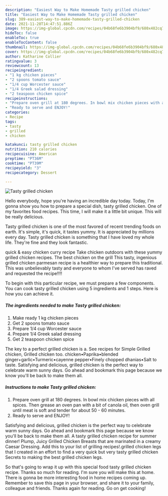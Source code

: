 ```yaml
---
description: "Easiest Way to Make Homemade Tasty grilled chicken"
title: "Easiest Way to Make Homemade Tasty grilled chicken"
slug: 389-easiest-way-to-make-homemade-tasty-grilled-chicken
date: 2021-11-28T14:47:51.886Z
image: https://img-global.cpcdn.com/recipes/04b68fe6b3904bf9/680x482cq70/tasty-grilled-chicken-recipe-main-photo.jpg
hideToc: false
enableToc: true
enableTocContent: false
thumbnail: https://img-global.cpcdn.com/recipes/04b68fe6b3904bf9/680x482cq70/tasty-grilled-chicken-recipe-main-photo.jpg
cover: https://img-global.cpcdn.com/recipes/04b68fe6b3904bf9/680x482cq70/tasty-grilled-chicken-recipe-main-photo.jpg
author: Katharine Collier
ratingvalue: 3
reviewcount: 13
recipeingredient:
- "1 kg chicken pieces"
- "2 spoons tomato sauce"
- "1/4 cup Worcester sauce"
- "1/4 Greek salad dressing"
- "2 teaspoon chicken spice"
recipeinstructions:
- "Prepare oven grill at 180 degrees. In bowl mix chicken pieces with all spices. Then grease an oven pan with a bit of canola oil, then oven grill until meat is soft and tender for about 50 - 60 minutes."
- "Ready to serve and ENJOY!"
categories:
- Recipe
tags:
- tasty
- grilled
- chicken

katakunci: tasty grilled chicken 
nutrition: 210 calories
recipecuisine: American
preptime: "PT36M"
cooktime: "PT39M"
recipeyield: "3"
recipecategory: Dessert

---
```



![Tasty grilled chicken](https://img-global.cpcdn.com/recipes/04b68fe6b3904bf9/680x482cq70/tasty-grilled-chicken-recipe-main-photo.jpg)

Hello everybody, hope you're having an incredible day today. Today, I'm gonna show you how to prepare a special dish, tasty grilled chicken. One of my favorites food recipes. This time, I will make it a little bit unique. This will be really delicious.

Tasty grilled chicken is one of the most favored of recent trending foods on earth. It's simple, it's quick, it tastes yummy. It is appreciated by millions every day. Tasty grilled chicken is something that I have loved my whole life. They're fine and they look fantastic.

quick &amp; easy chicken curry recipe Take chicken outdoors with these yummy grilled chicken recipes. The best chicken on the grill This tasty, ingenious grilled chicken parmesan recipe is a healthier way to prepare this traditional. This was unbelievably tasty and everyone to whom I&#39;ve served has raved and requested the recipe!!!!


To begin with this particular recipe, we must prepare a few components. You can cook tasty grilled chicken using 5 ingredients and 1 steps. Here is how you can achieve it.

<!--inarticleads1-->

##### The ingredients needed to make Tasty grilled chicken:

1. Make ready 1 kg chicken pieces
1. Get 2 spoons tomato sauce
1. Prepare 1/4 cup Worcester sauce
1. Prepare 1/4 Greek salad dressing
1. Get 2 teaspoon chicken spice


The key to a perfect grilled chicken is a. See recipes for Simple Grilled chicken, Grilled chicken too. chicken•Paprika•blended ginger+garlic•Turmeric•cayenne pepper•Finely chopped dhanias•Salt to taste. Satisfying and delicious, grilled chicken is the perfect way to celebrate warm sunny days. Go ahead and bookmark this page because we know you&#39;ll be back to make them all. 

<!--inarticleads2-->

##### Instructions to make Tasty grilled chicken:

1. Prepare oven grill at 180 degrees. In bowl mix chicken pieces with all spices. Then grease an oven pan with a bit of canola oil, then oven grill until meat is soft and tender for about 50 - 60 minutes.
1. Ready to serve and ENJOY!

Satisfying and delicious, grilled chicken is the perfect way to celebrate warm sunny days. Go ahead and bookmark this page because we know you&#39;ll be back to make them all. A tasty grilled chicken recipe for summer dinner! Plump, Juicy Grilled Chicken Breasts that are marinated in a creamy Caesar Dressing. Add this to your list of grilling recipes!.grilled chicken legs that I created in an effort to find a very quick but very tasty grilled chicken Secrets to making the best grilled chicken legs. 

So that's going to wrap it up with this special food tasty grilled chicken recipe. Thanks so much for reading. I'm sure you will make this at home. There is gonna be more interesting food in home recipes coming up. Remember to save this page in your browser, and share it to your family, colleague and friends. Thanks again for reading. Go on get cooking!
